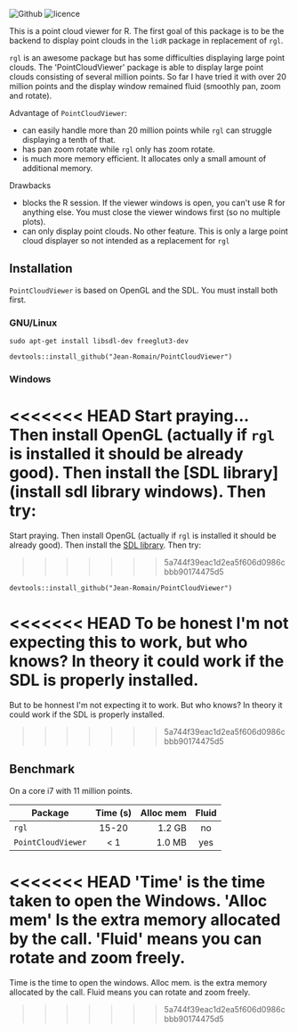 ![Github](https://img.shields.io/badge/Github-0.1.0-green.svg) ![licence](https://img.shields.io/badge/Licence-GPL--3-blue.svg)

This is a point cloud viewer for R. The first goal of this package is to be the backend to display point clouds in the `lidR` package in replacement of `rgl`.

`rgl` is an awesome package but has some difficulties displaying large point clouds. The 'PointCloudViewer' package is able to display large point clouds consisting of several million points. So far I have tried it with over 20 million points and the display window remained fluid (smoothly pan, zoom and rotate).

Advantage of `PointCloudViewer`:

* can easily handle more than 20 million points while `rgl` can struggle displaying a tenth of that.
* has pan zoom rotate while `rgl` only has zoom rotate.
* is much more memory efficient. It allocates only a small amount of additional memory.

Drawbacks

* blocks the R session. If the viewer windows is open, you can't use R for anything else. You must close the viewer windows first (so no multiple plots).
* can only display point clouds. No other feature. This is only a large point cloud displayer so not intended as a replacement for `rgl`

## Installation

`PointCloudViewer` is based on OpenGL and the SDL. You must install both first.

### GNU/Linux

```
sudo apt-get install libsdl-dev freeglut3-dev
```

```
devtools::install_github("Jean-Romain/PointCloudViewer")
```

### Windows

<<<<<<< HEAD
Start praying... Then install OpenGL (actually if `rgl` is installed it should be already good). Then install the [SDL library](install sdl library windows). Then try:
=======
Start praying. Then install OpenGL (actually if `rgl` is installed it should be already good). Then install the [SDL library](https://www.google.com/search?q=install+SDL+windows&oq=install+SDL+windows&gs_l=psy-ab.3..0i71k1l4.2152.2152.0.2599.1.1.0.0.0.0.0.0..0.0.dummy_maps_web_fallback...0...1.1.64.psy-ab..1.0.0....0.pv8VzgF7f-Y). Then try:
>>>>>>> 5a744f39eac1d2ea5f606d0986cbbb90174475d5

```
devtools::install_github("Jean-Romain/PointCloudViewer")
```

<<<<<<< HEAD
To be honest I'm not expecting this to work, but who knows? In theory it could work if the SDL is properly installed.
=======
But to be honnest I'm not expecting it to work. But who knows? In theory it could work if the SDL is properly installed.
>>>>>>> 5a744f39eac1d2ea5f606d0986cbbb90174475d5

## Benchmark

On a core i7 with 11 million points.

| Package            | Time (s)      | Alloc mem | Fluid |
| ------------------ |:-------------:| ---------:|:-----:|
| `rgl`              | 15-20         | 1.2 GB    | no    |
| `PointCloudViewer` | < 1           | 1.0 MB    | yes   |

<<<<<<< HEAD
'Time' is the time taken to open the Windows. 'Alloc mem' Is the extra memory allocated by the call. 'Fluid' means you can rotate and zoom freely.
=======
Time is the time to open the windows. Alloc mem. is the extra memory allocated by the call. Fluid means you can rotate and zoom freely.

>>>>>>> 5a744f39eac1d2ea5f606d0986cbbb90174475d5
